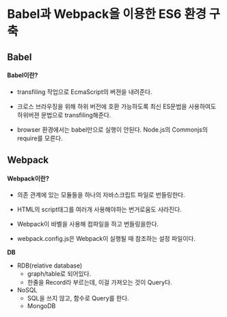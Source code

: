 # Babel과 Webpack을 이용한 ES6 환경 구축

## Babel

#### Babel이란?

* transfiling 작업으로 EcmaScript의 버젼을 내려준다.

* 크로스 브라우징을 위해 하위 버전에 호환 가능하도록 최신 ES문법을 사용하여도 하위버젼 문법으로 transfiling해준다.

* browser 환경에서는 babel만으로 실행이 안된다. Node.js의 Commonjs의 require를 모른다.



## Webpack

#### Webpack이란?

* 의존 관계에 있는 모듈들을 하나의 자바스크립트 파일로 번들링한다.
* HTML의 script태그를 여러개 사용해야하는 번거로움도 사라진다.

* Webpack이 바벨을 사용해 컴파일을 하고 번들링을한다.
*  webpack.config.js은 Webpack이 실행될 때 참조하는 설정 파일이다. 



**DB**

* RDB(relative database)
  * graph/table로 되어있다.
  * 한줄을 Record라 부르는데, 이걸 가져오는 것이 Query다.
* NoSQL
  * SQL을 쓰지 않고, 함수로 Query를 한다.
  * MongoDB